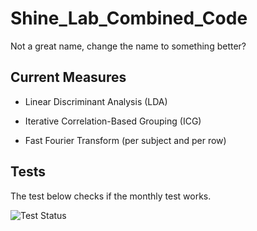 # Shine_Lab_Combined_Code
Not a great name, change the name to something better? 

## Current Measures

- Linear Discriminant Analysis (LDA) 

- Iterative Correlation-Based Grouping (ICG)

- Fast Fourier Transform (per subject and per row)


## Tests

The test below checks if the monthly test works.

![Test Status](https://github.com/Flo2306/Shine_Lab_Combined_Code/actions/workflows/test.yml/badge.svg)
